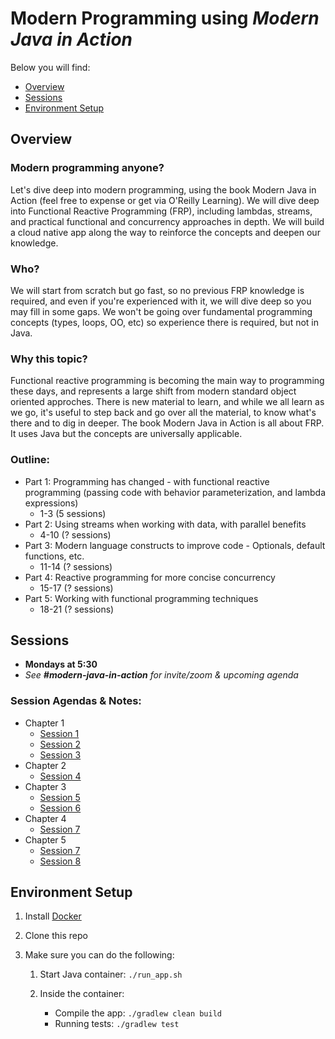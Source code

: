 # Modern Programming using *Modern Java in Action*

Below you will find: 
* [Overview](#Overview)
* [Sessions](#Sessions)
* [Environment Setup](#Environment-Setup)

## Overview 

### Modern programming anyone? 

Let's dive deep into modern programming, using the book Modern Java in Action (feel free to expense or get via O'Reilly Learning). We will dive deep into Functional Reactive Programming (FRP), including lambdas, streams, and practical functional and concurrency approaches in depth. We will build a cloud native app along the way to reinforce the concepts and deepen our knowledge. 

### Who? 

We will start from scratch but go fast, so no previous FRP knowledge is required, and even if you're experienced with it, we will dive deep so you may fill in some gaps. We won't be going over fundamental programming concepts (types, loops, OO, etc) so experience there is required, but not in Java.

### Why this topic? 

Functional reactive programming is becoming the main way to programming these days, and represents a large shift from modern standard object oriented approches. There is new material to learn, and while we all learn as we go, it's useful to step back and go over all the material, to know what's there and to dig in deeper. The book Modern Java in Action is all about FRP. It uses Java but the concepts are universally applicable. 

### Outline:

- Part 1: Programming has changed - with functional reactive programming (passing code with behavior parameterization, and lambda expressions)
    - 1-3 (5 sessions)
- Part 2: Using streams when working with data, with parallel benefits
    - 4-10 (? sessions)
- Part 3: Modern language constructs to improve code - Optionals, default functions, etc.
    - 11-14 (? sessions)
- Part 4: Reactive programming for more concise concurrency
    - 15-17 (? sessions)
- Part 5: Working with functional programming techniques
    - 18-21 (? sessions)

## Sessions

- **Mondays at 5:30**
- *See **#modern-java-in-action** for invite/zoom & upcoming agenda*

### Session Agendas & Notes:

* Chapter 1
    * [Session 1](README-chapter-01.md#Session-1)
    * [Session 2](README-chapter-01.md#Session-2)
    * [Session 3](README-chapter-01.md#Session-3)
* Chapter 2 
    * [Session 4](README-chapter-02.md#Session-4)
* Chapter 3 
    * [Session 5](README-chapter-03.md#Session-5)
    * [Session 6](README-chapter-03.md#Session-6)
* Chapter 4
    * [Session 7](README-chapter-04.md#Session-7)
* Chapter 5
    * [Session 7](README-chapter-05.md)
    * [Session 8](README-chapter-05.md#Session-8)

## Environment Setup

1. Install [Docker](https://www.docker.com/products/docker-desktop) 
1. Clone this repo
1. Make sure you can do the following:

    1. Start Java container: `./run_app.sh`
    1. Inside the container:
    
        - Compile the app: `./gradlew clean build`
        - Running tests: `./gradlew test`
